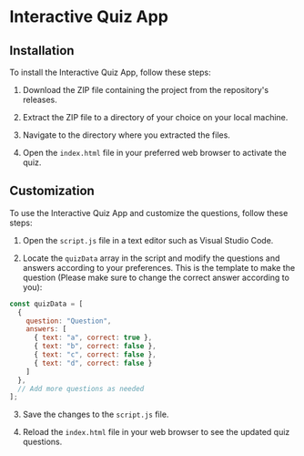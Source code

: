 # Interactive Quiz App

## Installation

To install the Interactive Quiz App, follow these steps:

1. Download the ZIP file containing the project from the repository's releases.

2. Extract the ZIP file to a directory of your choice on your local machine.

3. Navigate to the directory where you extracted the files.

4. Open the `index.html` file in your preferred web browser to activate the quiz.

## Customization

To use the Interactive Quiz App and customize the questions, follow these steps:

1. Open the `script.js` file in a text editor such as Visual Studio Code.

2. Locate the `quizData` array in the script and modify the questions and answers according to your preferences.
This is the template to make the question (Please make sure to change the correct answer according to you):

```javascript
const quizData = [
  {
    question: "Question",
    answers: [
      { text: "a", correct: true },
      { text: "b", correct: false },
      { text: "c", correct: false },
      { text: "d", correct: false }
    ]
  },
  // Add more questions as needed
];
```
3. Save the changes to the `script.js` file.

4. Reload the `index.html` file in your web browser to see the updated quiz questions.
